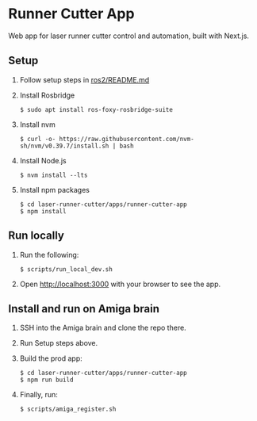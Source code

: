 # Runner Cutter App

Web app for laser runner cutter control and automation, built with Next.js.

## Setup

1.  Follow setup steps in [ros2/README.md](../../ros2/README.md)

1.  Install Rosbridge

        $ sudo apt install ros-foxy-rosbridge-suite

1.  Install nvm

        $ curl -o- https://raw.githubusercontent.com/nvm-sh/nvm/v0.39.7/install.sh | bash

1.  Install Node.js

        $ nvm install --lts

1.  Install npm packages

        $ cd laser-runner-cutter/apps/runner-cutter-app
        $ npm install

## Run locally

1.  Run the following:

        $ scripts/run_local_dev.sh

1.  Open [http://localhost:3000](http://localhost:3000) with your browser to see the app.

## Install and run on Amiga brain

1.  SSH into the Amiga brain and clone the repo there.

1.  Run Setup steps above.

1.  Build the prod app:

        $ cd laser-runner-cutter/apps/runner-cutter-app
        $ npm run build

1.  Finally, run:

        $ scripts/amiga_register.sh
